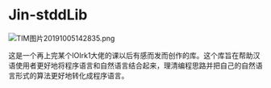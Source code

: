 # Jin-stddLib
![TIM图片20191005142835.png](https://i.loli.net/2019/10/05/4lz5By8inQUvSmt.png)


这是一个再上完某个IOIrk1大佬的课以后有感而发而创作的库。这个库旨在帮助汉语使用者更好地将程序语言和自然语言结合起来，理清编程思路并把自己的自然语言形式的算法更好地转化成程序语言。
